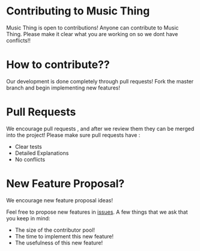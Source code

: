 # Contributing  to Music Thing

Music Thing is open to contributions! Anyone can contribute to Music Thing. Please make it clear what you are working on so we dont have conflicts!!

# How to contribute??

Our development is done completely through pull requests! Fork the master branch and begin implementing new features!

# Pull Requests 
We encourage pull requests , and after we review them they can be merged into the project!
Please make sure pull requests have :
- Clear tests
- Detailed Explanations
- No conflicts

# New Feature Proposal?

We encourage new feature proposal ideas!

Feel free to propose new features in [issues](https://github.com/James-Baloyi/music-thing/issues).
A few things that we ask that you keep in mind:
- The size of the contributor pool!
- The time to implement this new feature!
- The usefulness of this new feature!
